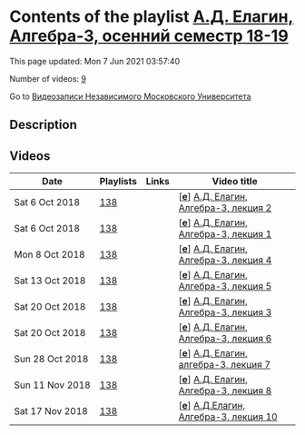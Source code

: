 # Contents of the playlist [А.Д. Елагин, Алгебра-3, осенний семестр 18-19](https://www.youtube.com/playlist?list=PLp9ABVh6_x4HbKgvVcJ0ADBzOVnhRSSsI)

This page updated: Mon 7 Jun 2021 03:57:40

Number of videos: [9](#videos)

Go to [Видеозаписи Независимого Московского Университета](../README.md)

## Description



## Videos

|Date|Playlists|Links|Video title|
|---|---|---|---|
| Sat&nbsp;6&nbsp;Oct&nbsp;2018 | [138](../playlists/138 "А.Д. Елагин, Алгебра-3, осенний семестр 18-19") |  | [[**e**](https://studio.youtube.com/video/wlnyG5Qw_VI/edit "Edit")] [А.Д. Елагин, Алгебра-3, лекция 2](https://www.youtube.com/watch?v=wlnyG5Qw_VI&list=PLp9ABVh6_x4HbKgvVcJ0ADBzOVnhRSSsI "Описание") |
| Sat&nbsp;6&nbsp;Oct&nbsp;2018 | [138](../playlists/138 "А.Д. Елагин, Алгебра-3, осенний семестр 18-19") |  | [[**e**](https://studio.youtube.com/video/4JyVocmwpaI/edit "Edit")] [А.Д. Елагин, Алгебра-3, лекция 1](https://www.youtube.com/watch?v=4JyVocmwpaI&list=PLp9ABVh6_x4HbKgvVcJ0ADBzOVnhRSSsI "Описание") |
| Mon&nbsp;8&nbsp;Oct&nbsp;2018 | [138](../playlists/138 "А.Д. Елагин, Алгебра-3, осенний семестр 18-19") |  | [[**e**](https://studio.youtube.com/video/VrXWquzUpZ0/edit "Edit")] [А.Д. Елагин, Алгебра-3, лекция 4](https://www.youtube.com/watch?v=VrXWquzUpZ0&list=PLp9ABVh6_x4HbKgvVcJ0ADBzOVnhRSSsI "03.10.2018") |
| Sat&nbsp;13&nbsp;Oct&nbsp;2018 | [138](../playlists/138 "А.Д. Елагин, Алгебра-3, осенний семестр 18-19") |  | [[**e**](https://studio.youtube.com/video/FfB5HB8nONQ/edit "Edit")] [А.Д. Елагин, Алгебра-3, лекция 5](https://www.youtube.com/watch?v=FfB5HB8nONQ&list=PLp9ABVh6_x4HbKgvVcJ0ADBzOVnhRSSsI "10.10.2018") |
| Sat&nbsp;20&nbsp;Oct&nbsp;2018 | [138](../playlists/138 "А.Д. Елагин, Алгебра-3, осенний семестр 18-19") |  | [[**e**](https://studio.youtube.com/video/IPTNEO3rvxs/edit "Edit")] [А.Д. Елагин, Алгебра-3, лекция 3](https://www.youtube.com/watch?v=IPTNEO3rvxs&list=PLp9ABVh6_x4HbKgvVcJ0ADBzOVnhRSSsI "26.09.2018") |
| Sat&nbsp;20&nbsp;Oct&nbsp;2018 | [138](../playlists/138 "А.Д. Елагин, Алгебра-3, осенний семестр 18-19") |  | [[**e**](https://studio.youtube.com/video/9g9HJNTTP6U/edit "Edit")] [А.Д. Елагин, Алгебра-3, лекция 6](https://www.youtube.com/watch?v=9g9HJNTTP6U&list=PLp9ABVh6_x4HbKgvVcJ0ADBzOVnhRSSsI "17.10.2018") |
| Sun&nbsp;28&nbsp;Oct&nbsp;2018 | [138](../playlists/138 "А.Д. Елагин, Алгебра-3, осенний семестр 18-19") |  | [[**e**](https://studio.youtube.com/video/ETmNqqTgsDI/edit "Edit")] [А.Д. Елагин, алгебра-3, лекция 7](https://www.youtube.com/watch?v=ETmNqqTgsDI&list=PLp9ABVh6_x4HbKgvVcJ0ADBzOVnhRSSsI "24.10.2018") |
| Sun&nbsp;11&nbsp;Nov&nbsp;2018 | [138](../playlists/138 "А.Д. Елагин, Алгебра-3, осенний семестр 18-19") |  | [[**e**](https://studio.youtube.com/video/WQVUQ8VKlL4/edit "Edit")] [А.Д. Елагин, Алгебра-3, лекция 8](https://www.youtube.com/watch?v=WQVUQ8VKlL4&list=PLp9ABVh6_x4HbKgvVcJ0ADBzOVnhRSSsI "31.10.2018") |
| Sat&nbsp;17&nbsp;Nov&nbsp;2018 | [138](../playlists/138 "А.Д. Елагин, Алгебра-3, осенний семестр 18-19") |  | [[**e**](https://studio.youtube.com/video/uQUC8YJqsLs/edit "Edit")] [А.Д.Елагин, Алгебра-3, лекция 10](https://www.youtube.com/watch?v=uQUC8YJqsLs&list=PLp9ABVh6_x4HbKgvVcJ0ADBzOVnhRSSsI "14.11.2018") |
